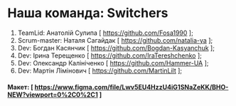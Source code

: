 # Наша команда: Switchers

1. TeamLid: Анатолій Сулипа [ https://github.com/Fosa1990 ];
2. Scrum-master: Наталя Сагайдак [ https://github.com/natalia-ya ];
3. Dev: Богдан Касянчик [ https://github.com/Bogdan-Kasyanchuk ];
4. Dev: Ірина Терещенко [ https://github.com/IraTereshchenko ];
5. Dev: Олександр Калініченко [ https://github.com/Hammer-UA ];
6. Dev: Мартін Лімінович [ https://github.com/MartinLilt ];

#### Макет: [ https://www.figma.com/file/Lwv5EU4HzzU4iG1SNaZeKK/BHO-NEW?viewport=0%2C0%2C1 ]
